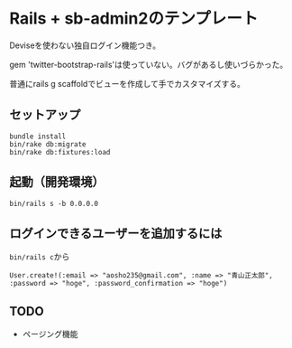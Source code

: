 # Rails + sb-admin2のテンプレート

Deviseを使わない独自ログイン機能つき。

gem 'twitter-bootstrap-rails'は使っていない。バグがあるし使いづらかった。

普通にrails g scaffoldでビューを作成して手でカスタマイズする。


## セットアップ

```
bundle install
bin/rake db:migrate
bin/rake db:fixtures:load
```


## 起動（開発環境）

```
bin/rails s -b 0.0.0.0
```

## ログインできるユーザーを追加するには

`bin/rails c`から

```
User.create!(:email => "aosho235@gmail.com", :name => "青山正太郎", :password => "hoge", :password_confirmation => "hoge")
```


## TODO

- ページング機能
